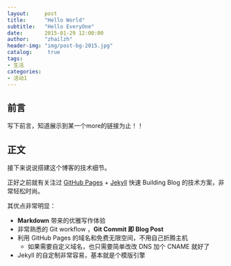 ```yaml
---
layout:     post
title:      "Hello World"
subtitle:   "Hello EveryOne"
date:       2015-01-29 12:00:00
author:     "zhailzh"
header-img: "img/post-bg-2015.jpg"
catalog:     true
tags:  
- 生活
categories:  
- 活动1
---     
```


## 前言     

写下前言，知道展示到某一个more的链接为止！！
       
<!--more-->


## 正文     


接下来说说搭建这个博客的技术细节。     
  

正好之前就有关注过 [GitHub Pages](https://pages.github.com/) + [Jekyll](http://jekyllrb.com/) 
快速 Building Blog 的技术方案，非常轻松时尚。

其优点非常明显：

* **Markdown** 带来的优雅写作体验
* 非常熟悉的 Git workflow ，**Git Commit 即 Blog Post**
* 利用 GitHub Pages 的域名和免费无限空间，不用自己折腾主机
	* 如果需要自定义域名，也只需要简单改改 DNS 加个 CNAME 就好了
* Jekyll 的自定制非常容易，基本就是个模版引擎


